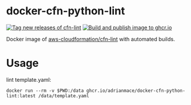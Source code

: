 # docker-cfn-python-lint

[![Tag new releases of cfn-lint](https://github.com/adrianmace/docker-cfn-python-lint/actions/workflows/10-tag-new-releases.yml/badge.svg)](https://github.com/adrianmace/docker-cfn-python-lint/actions/workflows/10-tag-new-releases.yml)
[![Build and publish image to ghcr.io](https://github.com/adrianmace/docker-cfn-python-lint/actions/workflows/20-build-and-publish.yml/badge.svg)](https://github.com/adrianmace/docker-cfn-python-lint/actions/workflows/20-build-and-publish.yml)

Docker image of [aws-cloudformation/cfn-lint](https://github.com/aws-cloudformation/cfn-lint) with automated builds.

# Usage

lint template.yaml:

```bash:
docker run --rm -v $PWD:/data ghcr.io/adrianmace/docker-cfn-python-lint:latest /data/template.yaml
```
